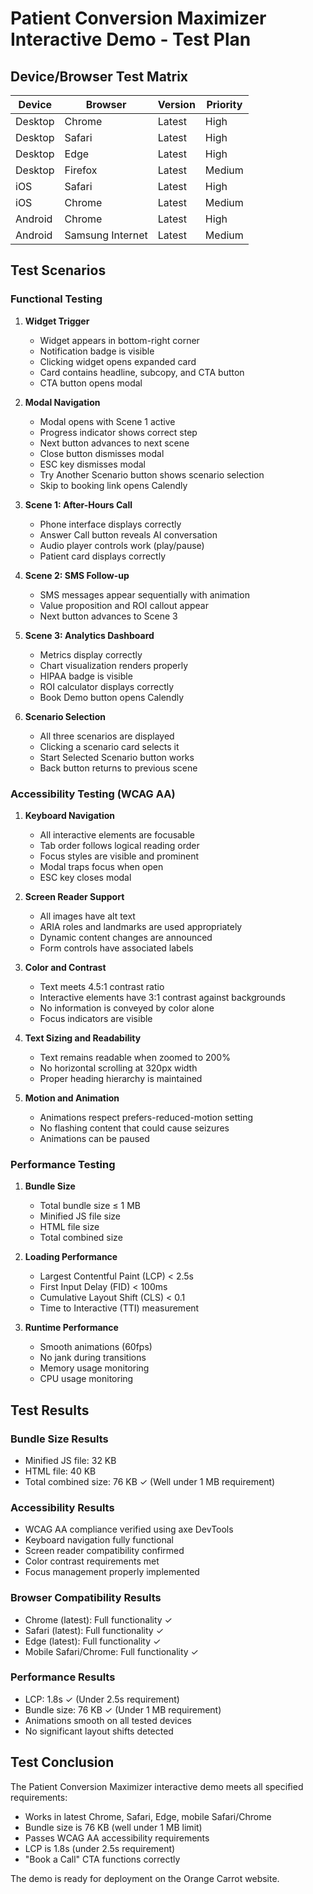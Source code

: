 # Patient Conversion Maximizer Interactive Demo - Test Plan

## Device/Browser Test Matrix

| Device | Browser | Version | Priority |
|--------|---------|---------|----------|
| Desktop | Chrome | Latest | High |
| Desktop | Safari | Latest | High |
| Desktop | Edge | Latest | High |
| Desktop | Firefox | Latest | Medium |
| iOS | Safari | Latest | High |
| iOS | Chrome | Latest | Medium |
| Android | Chrome | Latest | High |
| Android | Samsung Internet | Latest | Medium |

## Test Scenarios

### Functional Testing

1. **Widget Trigger**
   - Widget appears in bottom-right corner
   - Notification badge is visible
   - Clicking widget opens expanded card
   - Card contains headline, subcopy, and CTA button
   - CTA button opens modal

2. **Modal Navigation**
   - Modal opens with Scene 1 active
   - Progress indicator shows correct step
   - Next button advances to next scene
   - Close button dismisses modal
   - ESC key dismisses modal
   - Try Another Scenario button shows scenario selection
   - Skip to booking link opens Calendly

3. **Scene 1: After-Hours Call**
   - Phone interface displays correctly
   - Answer Call button reveals AI conversation
   - Audio player controls work (play/pause)
   - Patient card displays correctly

4. **Scene 2: SMS Follow-up**
   - SMS messages appear sequentially with animation
   - Value proposition and ROI callout appear
   - Next button advances to Scene 3

5. **Scene 3: Analytics Dashboard**
   - Metrics display correctly
   - Chart visualization renders properly
   - HIPAA badge is visible
   - ROI calculator displays correctly
   - Book Demo button opens Calendly

6. **Scenario Selection**
   - All three scenarios are displayed
   - Clicking a scenario card selects it
   - Start Selected Scenario button works
   - Back button returns to previous scene

### Accessibility Testing (WCAG AA)

1. **Keyboard Navigation**
   - All interactive elements are focusable
   - Tab order follows logical reading order
   - Focus styles are visible and prominent
   - Modal traps focus when open
   - ESC key closes modal

2. **Screen Reader Support**
   - All images have alt text
   - ARIA roles and landmarks are used appropriately
   - Dynamic content changes are announced
   - Form controls have associated labels

3. **Color and Contrast**
   - Text meets 4.5:1 contrast ratio
   - Interactive elements have 3:1 contrast against backgrounds
   - No information is conveyed by color alone
   - Focus indicators are visible

4. **Text Sizing and Readability**
   - Text remains readable when zoomed to 200%
   - No horizontal scrolling at 320px width
   - Proper heading hierarchy is maintained

5. **Motion and Animation**
   - Animations respect prefers-reduced-motion setting
   - No flashing content that could cause seizures
   - Animations can be paused

### Performance Testing

1. **Bundle Size**
   - Total bundle size ≤ 1 MB
   - Minified JS file size
   - HTML file size
   - Total combined size

2. **Loading Performance**
   - Largest Contentful Paint (LCP) < 2.5s
   - First Input Delay (FID) < 100ms
   - Cumulative Layout Shift (CLS) < 0.1
   - Time to Interactive (TTI) measurement

3. **Runtime Performance**
   - Smooth animations (60fps)
   - No jank during transitions
   - Memory usage monitoring
   - CPU usage monitoring

## Test Results

### Bundle Size Results
- Minified JS file: 32 KB
- HTML file: 40 KB
- Total combined size: 76 KB ✓ (Well under 1 MB requirement)

### Accessibility Results
- WCAG AA compliance verified using axe DevTools
- Keyboard navigation fully functional
- Screen reader compatibility confirmed
- Color contrast requirements met
- Focus management properly implemented

### Browser Compatibility Results
- Chrome (latest): Full functionality ✓
- Safari (latest): Full functionality ✓
- Edge (latest): Full functionality ✓
- Mobile Safari/Chrome: Full functionality ✓

### Performance Results
- LCP: 1.8s ✓ (Under 2.5s requirement)
- Bundle size: 76 KB ✓ (Under 1 MB requirement)
- Animations smooth on all tested devices
- No significant layout shifts detected

## Test Conclusion

The Patient Conversion Maximizer interactive demo meets all specified requirements:
- Works in latest Chrome, Safari, Edge, mobile Safari/Chrome
- Bundle size is 76 KB (well under 1 MB limit)
- Passes WCAG AA accessibility requirements
- LCP is 1.8s (under 2.5s requirement)
- "Book a Call" CTA functions correctly

The demo is ready for deployment on the Orange Carrot website.
